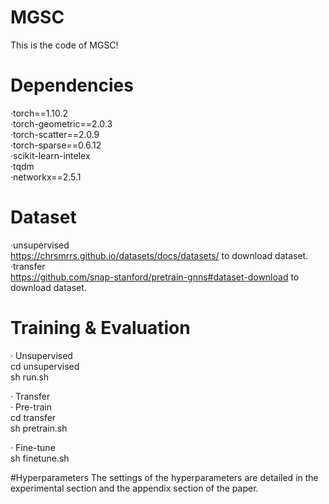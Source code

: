 # MGSC

This is the code of MGSC!

# Dependencies

·torch==1.10.2 <br>
·torch-geometric==2.0.3 <br>
·torch-scatter==2.0.9 <br>
·torch-sparse==0.6.12 <br>
·scikit-learn-intelex <br>
·tqdm <br>
·networkx==2.5.1 <br>

# Dataset 
  ·unsupervised <br>
  https://chrsmrrs.github.io/datasets/docs/datasets/ to download dataset.<br>
  ·transfer <br>
  https://github.com/snap-stanford/pretrain-gnns#dataset-download to download dataset. <br>
# Training & Evaluation

· Unsupervised <br>
  cd unsupervised <br>
  sh run.sh <br>

· Transfer <br>
   · Pre-train <br>
      cd transfer <br>
      sh pretrain.sh <br>
      
   
   · Fine-tune <br>
      sh finetune.sh <br>
   
#Hyperparameters
  The settings of the hyperparameters are detailed in the experimental section and the appendix section of the paper.

